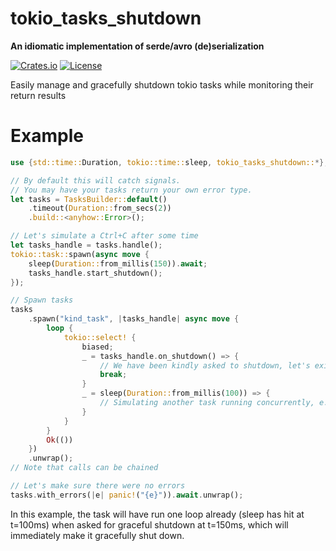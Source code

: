 # tokio_tasks_shutdown

**An idiomatic implementation of serde/avro (de)serialization**

[![Crates.io](https://img.shields.io/crates/v/tokio_tasks_shutdown.svg)](https://crates.io/crates/tokio_tasks_shutdown)
[![License](https://img.shields.io/github/license/Ten0/tokio_tasks_shutdown)](LICENSE)

Easily manage and gracefully shutdown tokio tasks while monitoring their return results

# Example

```rust
use {std::time::Duration, tokio::time::sleep, tokio_tasks_shutdown::*};

// By default this will catch signals.
// You may have your tasks return your own error type.
let tasks = TasksBuilder::default()
	.timeout(Duration::from_secs(2))
	.build::<anyhow::Error>();

// Let's simulate a Ctrl+C after some time
let tasks_handle = tasks.handle();
tokio::task::spawn(async move {
	sleep(Duration::from_millis(150)).await;
	tasks_handle.start_shutdown();
});

// Spawn tasks
tasks
	.spawn("kind_task", |tasks_handle| async move {
		loop {
			tokio::select! {
				biased;
				_ = tasks_handle.on_shutdown() => {
					// We have been kindly asked to shutdown, let's exit
					break;
				}
				_ = sleep(Duration::from_millis(100)) => {
					// Simulating another task running concurrently, e.g. listening on a channel...
				}
			}
		}
		Ok(())
	})
	.unwrap();
// Note that calls can be chained

// Let's make sure there were no errors
tasks.with_errors(|e| panic!("{e}")).await.unwrap();
```

In this example, the task will have run one loop already (sleep has hit at t=100ms) when asked for graceful
shutdown at t=150ms, which will immediately make it gracefully shut down.
